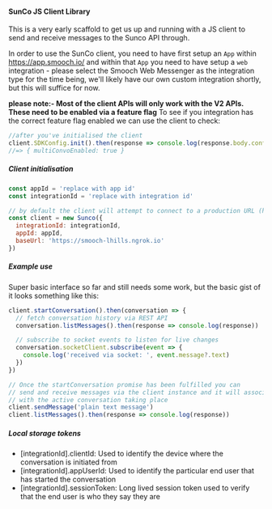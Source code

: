 #### SunCo JS Client Library

This is a very early scaffold to get us up and running with a JS client to send and receive messages to the Sunco API through.

In order to use the SunCo client, you need to have first setup an `App` within https://app.smooch.io/
and within that `App` you need to have setup a `web` integration - please select the Smooch Web Messenger as the integration type for the time being, we'll likely have our own custom integration shortly, but this will suffice for now.

**please note:- Most of the client APIs will only work with the V2 APIs. These need to be enabled via a feature flag**
To see if you integration has the correct feature flag enabled we can use the client to check:

```js
//after you've initialised the client
client.SDKConfig.init().then(response => console.log(response.body.config.app.settings))
//=> { multiConvoEnabled: true }
```

##### Client initialisation

```js
const appId = 'replace with app id'
const integrationId = 'replace with integration id'

// by default the client will attempt to connect to a production URL (https://api.smooch.io). If you wish to use a different base url you can pass in during initialisation.
const client = new Sunco({
  integrationId: integrationId,
  appId: appId,
  baseUrl: 'https://smooch-lhills.ngrok.io'
})
```

##### Example use

Super basic interface so far and still needs some work, but the basic gist of it looks something like this:

```js
client.startConversation().then(conversation => {
  // fetch conversation history via REST API
  conversation.listMessages().then(response => console.log(response))

  // subscribe to socket events to listen for live changes
  conversation.socketClient.subscribe(event => {
    console.log('received via socket: ', event.message?.text)
  })
})

// Once the startConversation promise has been fulfilled you can
// send and receive messages via the client instance and it will associate the requests
// with the active conversation taking place
client.sendMessage('plain text message')
client.listMessages().then(response => console.log(response))
```

##### Local storage tokens

- [integrationId].clientId: Used to identify the device where the conversation is initiated from
- [integrationId].appUserId: Used to identify the particular end user that has started the conversation
- [integrationId].sessionToken: Long lived session token used to verify that the end user is who they say they are

